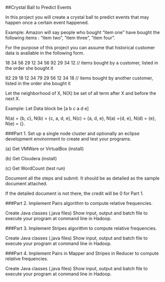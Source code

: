 ##Crystal Ball to Predict Events

In this project you will create a crystal ball to predict events that may happen once a certain event happened.
 

Example: Amazon will say people who bought “item one” have bought the following items : “item two”, “item three”, “item four”.
 

For the purpose of this project you can assume that historical customer data is available in the following form.

 

18 34 56 29 12 34 56 92 29 34 12      // items bought by a customer, listed in the order she bought it

92 29 18 12 34 79 29 56 12 34 18  // items bought by another customer, listed in the order she bought it


 

Let the neighborhood of X, N(X) be set of all term after X and before the next X.

Example: Let Data block be [a b c a d e]

N(a) = {b, c}, N(b) = {c, a, d, e}, N(c) = {a, d, e}, N(a) ={d, e}, N(d) = {e}, N(e) = {}.

 

###Part 1. 
Set up a single node cluster and optionally an eclipse development environment to create and test your programs.

(a) Get VMWare or VirtualBox (install)

(b) Get Cloudera (install)

(c) Get WordCount (test run)

Document all the steps and submit. It should be as detailed as the sample document attached.

If the detailed document is not there, the credit will be 0 for Part 1.


###Part 2. 
Implement Pairs algorithm to compute relative frequencies.

Create Java classes (.java files)
Show input, output and batch file to execute your program at command line in Hadoop.


###Part 3. 
Implement Stripes algorithm to compute relative frequencies.

Create Java classes (.java files)
Show input, output and batch file to execute your program at command line in Hadoop.


###Part 4. 
Implement Pairs in Mapper and Stripes in Reducer to compute relative frequencies.

Create Java classes (.java files)
Show input, output and batch file to execute your program at command line in Hadoop.